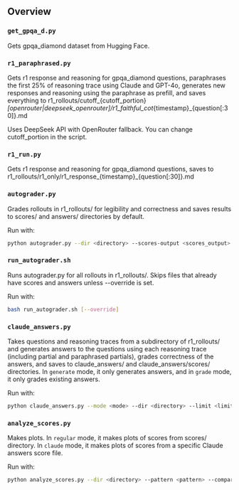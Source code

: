 ## Overview

### `get_gpqa_d.py`

Gets gpqa_diamond dataset from Hugging Face.

### `r1_paraphrased.py`

Gets r1 response and reasoning for gpqa_diamond questions, paraphrases the first 25% of reasoning trace using Claude and GPT-4o, generates new responses and reasoning using the paraphrase as prefill, and saves everything to r1_rollouts/cutoff_{cutoff_portion}_[openrouter|deepseek_openrouter]/r1_faithful_cot_{timestamp}_{question[:30]}.md

Uses DeepSeek API with OpenRouter fallback. You can change cutoff_portion in the script.

### `r1_run.py`

Gets r1 response and reasoning for gpqa_diamond questions, saves to r1_rollouts/r1_only/r1_response_{timestamp}_{question[:30]}.md

### `autograder.py`

Grades rollouts in r1_rollouts/ for legibility and correctness and saves results to scores/ and answers/ directories by default.

Run with:

```bash
python autograder.py --dir <directory> --scores-output <scores_output> --answers-output <answers_output> --limit <limit> --max-chars <max_chars>
```

### `run_autograder.sh`

Runs autograder.py for all rollouts in r1_rollouts/. Skips files that already have scores and answers unless --override is set.

Run with:
```bash
bash run_autograder.sh [--override]
```

### `claude_answers.py`

Takes questions and reasoning traces from a subdirectory of r1_rollouts/ and generates answers to the questions using each reasoning trace (including partial and paraphrased partials), grades correctness of the answers, and saves to claude_answers/ and claude_answers/scores/ directories. In `generate` mode, it only generates answers, and in `grade` mode, it only grades existing answers.

Run with:
```bash
python claude_answers.py --mode <mode> --dir <directory> --limit <limit> --results <results_file> --dataset <dataset_file>
```

### `analyze_scores.py`

Makes plots. In `regular` mode, it makes plots of scores from scores/ directory. In `claude` mode, it makes plots of scores from a specific Claude answers score file.

Run with:
```bash
python analyze_scores.py --dir <directory> --pattern <pattern> --compare --plots --claude-file <claude_file> --analysis-type <analysis_type>
```